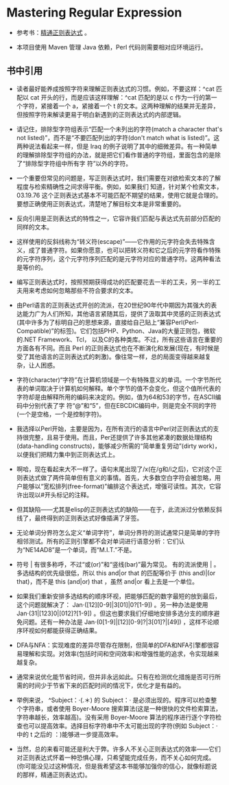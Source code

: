 # Mastering Regular Expression

* 参考书：[精通正则表达式](https://book.douban.com/subject/2154713/) 。

* 本项目使用 Maven 管理 Java 依赖，Perl 代码则需要相对应环境运行。

## 书中引用

* 读者最好能养成按照字符来理解正则表达式的习惯。例如，不要这样：^cat 匹配以 cat 开头的行，而是应该这样理解：^cat 匹配的是以 c 作为一行的第一个字符，紧接着一个 a，紧接着一个 t 的文本。这两种理解的结果并无差异，但按照字符来解读更易于明白新遇到的正则表达式的内部逻辑。

* 请记住，排除型字符组表示“匹配一个未列出的字符(match a character that's not listed)”，而不是“不要匹配列出的字符(don't match what is listed)”。这两种说法看起来一样，但是 Iraq 的例子说明了其中的细微差异。有一种简单的理解排除型字符组的办法，就是把它们看作普通的字符组，里面包含的是除了“排除型字符组中所有字 符”以外的字符。

* 一个重要但常见的问题是，写正则表达式时，我们需要在对欲检索文本的了解程度与检索精确性之间求得平衡。例如，如果我们 知道，针对某个检索文本，03.19.76 这个正则表达式基本不可能匹配不期望的结果，使用它就是合理的。要想正确使用正则表达式，清楚地了解目标文本是非常重要的。

* 反向引用是正则表达式的特性之一，它容许我们匹配与表达式先前部分匹配的同样的文本。

* 这样使用的反斜线称为“转义符(escape)”——它作用的元字符会失去特殊含义，成了普通字符。如果你愿意，也可以把转义符和它之后的元字符看作特殊的元字符序列，这个元字符序列匹配的是元字符对应的普通字符。这两种看法是等价的。

* 编写正则表达式时，按照预期获得成功的匹配要花去一半的工夫，另一半的工夫用来考虑如何忽略那些不符合要求的文本。

* 由Perl语言的正则表达式开创的流派，在20世纪90年代中期因为其强大的表达能力广为人们所知，其他语言紧随其后，提供了汲取其中灵感的正则表达式(其中许多为了标明自己的思想来源，直接给自己贴上“兼容Perl(Perl-Compatible)”的标签)。它们包括PHP、Python、Java的大量正则包，微软的.NET Framework、Tcl， 以及C的各种类库。不过，所有这些语言在重要的方面各有不同。而且 Perl 的正则表达式也在不断演化和发展(现在，有时候是受了其他语言的正则表达式的刺激)。像往常一样，总的局面变得越来越复杂，让人困惑。

* 字符(character)“字符”在计算机领域是一个有特殊意义的单词。一个字节所代表的单词取决于计算机如何解释。单个字节的值不会变化，但这个值所代表的字符却是由解释所用的编码来决定的。例如，值为64和53的字节，在ASCII编码中分别代表了字 符“@”和“5”，但在EBCDIC编码中，则是完全不同的字符(一个是空格，一个是控制字符)。

* 我选择以Perl开始，主要是因为，在所有流行的语言中Perl对正则表达式的支持很完整，且易于使用。而且，Per还提供了许多其他紧凑的数据处理结构(data-handling constructs)，能够减少所需的“简单重复劳动”(dirty work)，以便我们把精力集中到正则表达式上。

* 啊哈，现在看起来大不一样了。语句末尾出现了/x(在/g和/i之后)，它对这个正则表达式做了两件简单但有意义的事情。首先，大多数空白字符会被忽略，用户能够以“宽松排列(free-format)”编排这个表达式，增强可读性。其次，它容许出现以\#开头标记的注释。

* 但其缺陷——尤其是elisp的正则表达式的缺陷——在于，此流派过分依赖反斜线了，最终得到的正则表达式好像插满了牙签。

* 无论单词分界符怎么定义“单词字符”，单词分界符的测试通常只是简单的字符相邻测试。所有的正则引擎都不会对单词进行语意分析：它们认为“NE14AD8”是一个单词，而“M.I.T.”不是。

* 符号 | 有很多称呼，不过“或(or)”和“竖线(bar)”最为常见。 有的流派使用 \| 。多选结构的优先级很低，所以 this and|or that 的匹配等价于 (this and)|(or that)，而不是 this (and|or) that ，虽然 and|or 看上去是一个单位。

* 如果我们重新安排多选结构的顺序环视，把能够匹配的数字最短的放到最后，这个问题就解决了： Jan·(\[12\]\[0-9\]|3\[01\]|0\?[1-9\]) 。另一种办法是使用 Jan·(31|\[123\]0|\[012\]\?[1-9\]) 。但这也要求我们仔细地安排多选分支的顺序避免问题。还有一种办法是 Jan·(0\[1-9\]|\[12\]\[0-9\]?\|3\[01\]?\|\[49\]) ，这样不论顺序环视如何都能获得正确结果。

* DFA与NFA：实现难度的差异尽管存在限制，但简单的DFA和NFA引擎都很容易理解和实现。对效率(包括时间和空间效率)和增强性能的追求，令实现越来越复杂。

* 通常来说优化能节省时间，但并非永远如此。只有在检测优化措施是否可行所 需的时间少于节省下来的匹配时间的情况下，优化才是有益的。

* 举例来说， ^Subject：·(.＊) 的 Subject：· 是必须出现的。程序可以检查整个字符串，或者使用 Boyer-Moore 搜索算法(这是一种很快的文件检索算法，字符串越长，效率越高)。没有采用 Boyer-Moore 算法的程序进行逐个字符检查也可以提高效率。选择目标字符串中不太可能出现的字符(例如 Subject：· 中的 t 之后的 ：)能够进一步提高效率。

* 当然，总的来看可能还是利大于弊。许多人不关心正则表达式的效率——它们对正则表达式怀着一种恐惧心理，只希望能完成任务，而不关心如何完成。(你可能没见过这种情况，但是我希望这本书能够加强你的信心，就像标题说的那样，精通正则表达式)。
